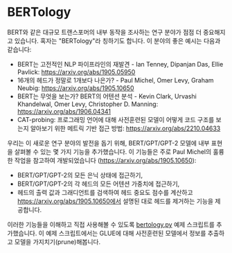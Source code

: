 <!--Copyright 2020 The HuggingFace Team. All rights reserved.

Licensed under the Apache License, Version 2.0 (the "License"); you may not use this file except in compliance with
the License. You may obtain a copy of the License at

http://www.apache.org/licenses/LICENSE-2.0

Unless required by applicable law or agreed to in writing, software distributed under the License is distributed on
an "AS IS" BASIS, WITHOUT WARRANTIES OR CONDITIONS OF ANY KIND, either express or implied. See the License for the
specific language governing permissions and limitations under the License.

⚠️ Note that this file is in Markdown but contain specific syntax for our doc-builder (similar to MDX) that may not be
rendered properly in your Markdown viewer.

-->

# BERTology

BERT와 같은 대규모 트랜스포머의 내부 동작을 조사하는 연구 분야가 점점 더 중요해지고 있습니다.
혹자는 "BERTology"라 칭하기도 합니다. 이 분야의 좋은 예시는 다음과 같습니다:


- BERT는 고전적인 NLP 파이프라인의 재발견 - Ian Tenney, Dipanjan Das, Ellie Pavlick:
  https://arxiv.org/abs/1905.05950
- 16개의 헤드가 정말로 1개보다 나은가? - Paul Michel, Omer Levy, Graham Neubig:
  https://arxiv.org/abs/1905.10650
- BERT는 무엇을 보는가? BERT의 어텐션 분석 - Kevin Clark, Urvashi Khandelwal, Omer Levy, Christopher D. Manning:
  https://arxiv.org/abs/1906.04341
- CAT-probing: 프로그래밍 언어에 대해 사전훈련된 모델이 어떻게 코드 구조를 보는지 알아보기 위한 메트릭 기반 접근 방법:
  https://arxiv.org/abs/2210.04633

우리는 이 새로운 연구 분야의 발전을 돕기 위해, BERT/GPT/GPT-2 모델에 내부 표현을 살펴볼 수 있는 몇 가지 기능을 추가했습니다.
이 기능들은 주로 Paul Michel의 훌륭한 작업을 참고하여 개발되었습니다
(https://arxiv.org/abs/1905.10650):


- BERT/GPT/GPT-2의 모든 은닉 상태에 접근하기,
- BERT/GPT/GPT-2의 각 헤드의 모든 어텐션 가중치에 접근하기,
- 헤드의 출력 값과 그래디언트를 검색하여 헤드 중요도 점수를 계산하고 https://arxiv.org/abs/1905.10650에서 설명된 대로 헤드를 제거하는 기능을 제공합니다.

이러한 기능들을 이해하고 직접 사용해볼 수 있도록 [bertology.py](https://github.com/huggingface/transformers-research-projects/tree/main/bertology/run_bertology.py) 예제 스크립트를 추가했습니다. 이 예제 스크립트에서는 GLUE에 대해 사전훈련된 모델에서 정보를 추출하고 모델을 가지치기(prune)해봅니다.
